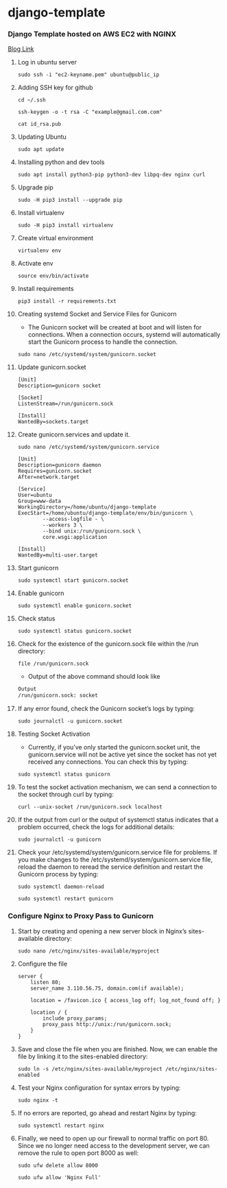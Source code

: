# django-template
### Django Template hosted on AWS EC2 with NGINX

[Blog Link](https://www.digitalocean.com/community/tutorials/how-to-set-up-django-with-postgres-nginx-and-gunicorn-on-ubuntu-20-04)

1. Log in ubuntu server
    ```console
    sudo ssh -i "ec2-keyname.pem" ubuntu@public_ip
    ```

1. Adding SSH key for github
    ```console
    cd ~/.ssh
    ```
    ```console
    ssh-keygen -o -t rsa -C "example@gmail.com.com"
    ```
    ```console
    cat id_rsa.pub
    ```

1. Updating Ubuntu
    ```console
    sudo apt update
    ```

1. Installing python and dev tools
    ```console
    sudo apt install python3-pip python3-dev libpq-dev nginx curl
    ```

1. Upgrade pip
    ```console
    sudo -H pip3 install --upgrade pip
    ```

1. Install virtualenv
    ```console
    sudo -H pip3 install virtualenv
    ```

1. Create virtual environment
    ```console
    virtualenv env
    ```

1. Activate env
    ```console
    source env/bin/activate
    ```

1. Install requirements
    ```console
    pip3 install -r requirements.txt
    ```

1. Creating systemd Socket and Service Files for Gunicorn
    - The Gunicorn socket will be created at boot and will listen for connections. When a connection occurs, systemd will automatically start the Gunicorn process to handle the connection.
    ```console
    sudo nano /etc/systemd/system/gunicorn.socket
    ```

1. Update gunicorn.socket
    ```socket
    [Unit]
    Description=gunicorn socket

    [Socket]
    ListenStream=/run/gunicorn.sock

    [Install]
    WantedBy=sockets.target
    ```

1. Create gunicorn.services and update it.
    ```console
    sudo nano /etc/systemd/system/gunicorn.service
    ```
    ```console
    [Unit]
    Description=gunicorn daemon
    Requires=gunicorn.socket
    After=network.target

    [Service]
    User=ubuntu
    Group=www-data
    WorkingDirectory=/home/ubuntu/django-template
    ExecStart=/home/ubuntu/django-template/env/bin/gunicorn \
            --access-logfile - \
            --workers 3 \
            --bind unix:/run/gunicorn.sock \
            core.wsgi:application

    [Install]
    WantedBy=multi-user.target
    ```

1. Start gunicorn
    ```console
    sudo systemctl start gunicorn.socket
    ```

1. Enable gunicorn
    ```console
    sudo systemctl enable gunicorn.socket
    ```

1. Check status
    ```console
    sudo systemctl status gunicorn.socket
    ```

1. Check for the existence of the gunicorn.sock file within the /run directory:
    ```console
    file /run/gunicorn.sock
    ```

    - Output of the above command should look like
    ```bash
    Output
    /run/gunicorn.sock: socket
    ```

1. If any error found, check the Gunicorn socket’s logs by typing:
    ```console
    sudo journalctl -u gunicorn.socket
    ```

1. Testing Socket Activation
    - Currently, if you’ve only started the gunicorn.socket unit, the gunicorn.service will not be active yet since the socket has not yet received any connections. You can check this by typing:
    ```console
    sudo systemctl status gunicorn
    ```

1. To test the socket activation mechanism, we can send a connection to the socket through curl by typing:
    ```console
    curl --unix-socket /run/gunicorn.sock localhost
    ```

1. If the output from curl or the output of systemctl status indicates that a problem occurred, check the logs for additional details:
    ```console
    sudo journalctl -u gunicorn
    ```

1. Check your /etc/systemd/system/gunicorn.service file for problems. If you make changes to the /etc/systemd/system/gunicorn.service file, reload the daemon to reread the service definition and restart the Gunicorn process by typing:
    ```console
    sudo systemctl daemon-reload
    ```
    ```console
    sudo systemctl restart gunicorn
    ```

### Configure Nginx to Proxy Pass to Gunicorn

1. Start by creating and opening a new server block in Nginx’s sites-available directory:
    ```console
    sudo nano /etc/nginx/sites-available/myproject
    ```

1. Configure the file
    ```console
    server {
        listen 80;
        server_name 3.110.56.75, domain.com(if available);

        location = /favicon.ico { access_log off; log_not_found off; }

        location / {
            include proxy_params;
            proxy_pass http://unix:/run/gunicorn.sock;
        }
    }
    ```

1. Save and close the file when you are finished. Now, we can enable the file by linking it to the sites-enabled directory:
    ```console
    sudo ln -s /etc/nginx/sites-available/myproject /etc/nginx/sites-enabled
    ```

1. Test your Nginx configuration for syntax errors by typing:
    ```console
    sudo nginx -t
    ```

1. If no errors are reported, go ahead and restart Nginx by typing:
    ```console
    sudo systemctl restart nginx
    ```

1. Finally, we need to open up our firewall to normal traffic on port 80. Since we no longer need access to the development server, we can remove the rule to open port 8000 as well:
    ```console
    sudo ufw delete allow 8000
    ```
    ```console
    sudo ufw allow 'Nginx Full'
    ```